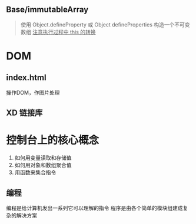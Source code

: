 
## Base/immutableArray
> 使用 Object.defineProperty 或 Object defineProperties 构造一个不可变数组
> <u>注意执行过程中 this 的转换</u>

# DOM
## index.html
操作DOM，作图片处理

## XD 链接库

# 控制台上的核心概念
1. 如何用变量读取和存储值
2. 如何用对象和数组聚合值
3. 用函数来集合指令

## 编程
编程是给计算机发出一系列它可以理解的指令
程序是由各个简单的模块组建成复杂的解决方案
